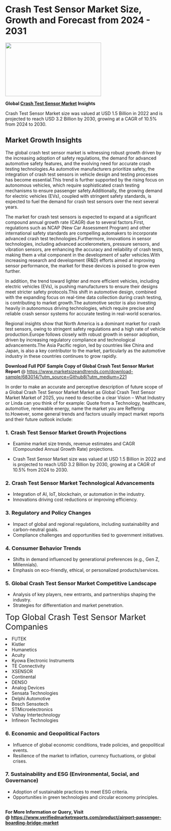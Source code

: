 <H1>Crash Test Sensor Market Size, Growth and Forecast from 2024 - 2031</H1><img class="aligncenter size-medium wp-image-584254" src="https://thirdeyenews.in/wp-content/uploads/2024/09/Global-Market-Research-300x168.jpeg" alt="" width="300" height="168" /><p><strong>Global&nbsp;<a href="https://www.marketsizeandtrends.com/download-sample/683014/?utm_source=Github8j?utm_medium=221">Crash Test Sensor Market</a> Insights</strong></p><p>Crash Test Sensor Market size was valued at USD 1.5 Billion in 2022 and is projected to reach USD 3.2 Billion by 2030, growing at a CAGR of 10.5% from 2024 to 2030.</p><p><h2>Market Growth Insights</h2> <p>The global crash test sensor market is witnessing robust growth driven by the increasing adoption of safety regulations, the demand for advanced automotive safety features, and the evolving need for accurate crash testing technologies.As automotive manufacturers prioritize safety, the integration of crash test sensors in vehicle design and testing processes has become essential.This trend is further supported by the rising focus on autonomous vehicles, which require sophisticated crash testing mechanisms to ensure passenger safety.Additionally, the growing demand for electric vehicles (EVs), coupled with stringent safety standards, is expected to fuel the demand for crash test sensors over the next several years.</p> <p>The market for crash test sensors is expected to expand at a significant compound annual growth rate (CAGR) due to several factors.First, regulations such as NCAP (New Car Assessment Program) and other international safety standards are compelling automakers to incorporate advanced crash test technologies.Furthermore, innovations in sensor technologies, including advanced accelerometers, pressure sensors, and vibration sensors, are enhancing the accuracy and reliability of crash tests, making them a vital component in the development of safer vehicles.With increasing research and development (R&D) efforts aimed at improving sensor performance, the market for these devices is poised to grow even further.</p> <p>In addition, the trend toward lighter and more efficient vehicles, including electric vehicles (EVs), is pushing manufacturers to ensure their designs meet stricter safety protocols.This shift in automotive design, combined with the expanding focus on real-time data collection during crash testing, is contributing to market growth.The automotive sector is also investing heavily in autonomous driving technologies, which require precise and reliable crash sensor systems for accurate testing in real-world scenarios.</p> <p>Regional insights show that North America is a dominant market for crash test sensors, owing to stringent safety regulations and a high rate of vehicle production.Europe follows closely with robust growth in sensor adoption, driven by increasing regulatory compliance and technological advancements.The Asia Pacific region, led by countries like China and Japan, is also a key contributor to the market, particularly as the automotive industry in these countries continues to grow rapidly.</p> <p><span class=""><strong>Download Full PDF Sample Copy of Global Crash Test Sensor Market Report</strong> @ <a href="https://www.marketsizeandtrends.com/download-sample/683014/?utm_source=Github8j?utm_medium=221" target="_blank">https://www.marketsizeandtrends.com/download-sample/683014/?utm_source=Github8j?utm_medium=221</a></span></p><p>In order to make an accurate and perceptive description of future scope of a Global&nbsp;Crash Test Sensor Market Market as Global&nbsp;Crash Test Sensor Market Market of 2025, you need to describe a clear Vision &ndash; What Industry or Linda can you think of for example: Quote from a Technology, healthcare, automotive, renewable energy, name the market you are Reffering to.However, some general trends and factors usually impact market reports and their future outlook include:</p><h3>1.&nbsp;<strong>Crash Test Sensor Market Growth Projections</strong></h3><ul><li>Examine market size trends, revenue estimates and CAGR (Compounded Annual Growth Rate) projections.</li><li><p>Crash Test Sensor Market size was valued at USD 1.5 Billion in 2022 and is projected to reach USD 3.2 Billion by 2030, growing at a CAGR of 10.5% from 2024 to 2030.</p></li></ul><h3>2.&nbsp;<strong>Crash Test Sensor Market Technological Advancements</strong></h3><ul><li>Integration of AI, IoT, blockchain, or automation in the industry.</li><li>Innovations driving cost reductions or improving efficiency.</li></ul><h3>3.&nbsp;<strong>Regulatory and Policy Changes</strong></h3><ul><li>Impact of global and regional regulations, including sustainability and carbon-neutral goals.</li><li>Compliance challenges and opportunities tied to government initiatives.</li></ul><h3>4.&nbsp;<strong>Consumer Behavior Trends</strong></h3><ul><li>Shifts in demand influenced by generational preferences (e.g., Gen Z, Millennials).</li><li>Emphasis on eco-friendly, ethical, or personalized products/services.</li></ul><h3>5.&nbsp;<strong>Global Crash Test Sensor Market Competitive Landscape</strong></h3><ul><li>Analysis of key players, new entrants, and partnerships shaping the industry.</li><li>Strategies for differentiation and market penetration.</li></ul><p data-pm-slice="1 1 []"><span style="color: inherit; font-family: inherit; font-size: 25px;">Top Global Crash Test Sensor Market Companies</span></p><div class="" data-test-id=""><p><li>FUTEK</li><li> Kistler</li><li> Humanetics</li><li> Acuity</li><li> Kyowa Electronic Instruments</li><li> TE Connectivity</li><li> XSENSOR</li><li> Continental</li><li> DENSO</li><li> Analog Devices</li><li> Sensata Technologies</li><li> Delphi Automotive</li><li> Bosch Sensotech</li><li> STMicroelectronics</li><li> Vishay Intertechnology</li><li> Infineon Technologies</li></p></div><h3>6.&nbsp;<strong>Economic and Geopolitical Factors</strong></h3><ul><li>Influence of global economic conditions, trade policies, and geopolitical events.</li><li>Resilience of the market to inflation, currency fluctuations, or global crises.</li></ul><h3>7.&nbsp;<strong>Sustainability and ESG (Environmental, Social, and Governance)</strong></h3><ul><li>Adoption of sustainable practices to meet ESG criteria.</li><li>Opportunities in green technologies and circular economy principles.</li></ul><h2><strong style="font-size: 14px;">For More Information or Query, Visit @&nbsp;</strong><a style="background-color: #ffffff; font-size: 14px;" href="https://www.marketsizeandtrends.com/report/crash-test-sensor-market/" target="_blank">https://www.verifiedmarketreports.com/product/airport-passenger-boarding-bridge-market</a></h2>